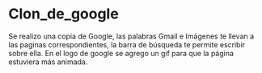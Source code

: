 # Clon_de_google
Se realizo una copia de Google, las palabras Gmail e Imágenes te llevan a las paginas correspondientes, la barra de búsqueda te permite escribir sobre ella.
En el logo de google se agrego un gif para que la página estuviera más animada.
